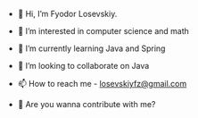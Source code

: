 - 👋 Hi, I’m Fyodor Losevskiy.
- 👀 I’m interested in computer science and math
- 🌱 I’m currently learning Java and Spring
- 💞️ I’m looking to collaborate on Java
- 📫 How to reach me - losevskiyfz@gmail.com

- 💼 Are you wanna contribute with me?

<!---
losevskiyfz/losevskiyfz is a ✨ special ✨ repository because its `README.md` (this file) appears on your GitHub profile.
You can click the Preview link to take a look at your changes.
--->
